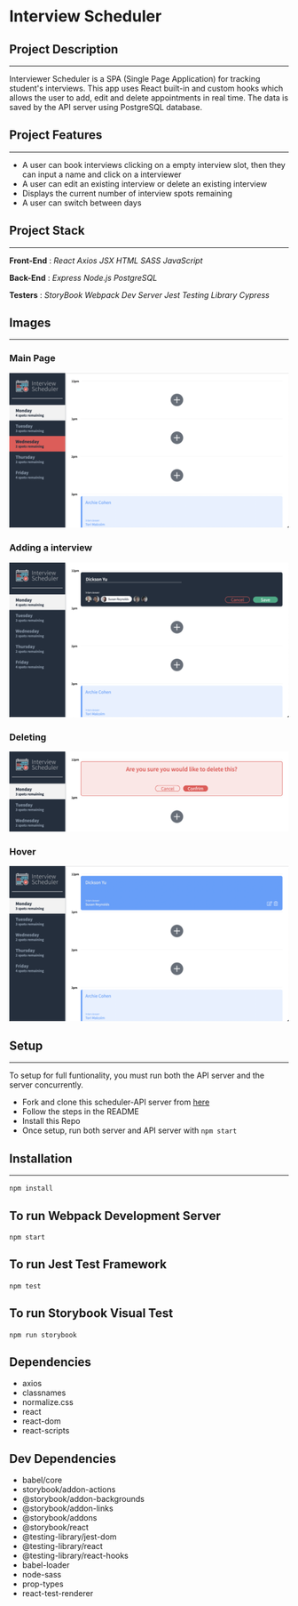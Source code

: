 # Interview Scheduler

## Project Description

---

Interviewer Scheduler is a SPA (Single Page Application) for tracking student's interviews. This app uses React built-in and custom hooks which allows the user to add, edit and delete appointments in real time. The data is saved by the API server using PostgreSQL database.

## Project Features
---

* A user can book interviews clicking on a empty interview slot, then they can input a name and click on a interviewer
* A user can edit an existing interview or delete an existing interview
* Displays the current number of interview spots remaining
* A user can switch between days

## Project Stack

---

**Front-End** :
  *React
  Axios
  JSX
  HTML
  SASS
  JavaScript*

**Back-End** :
  *Express
  Node.js
  PostgreSQL*

**Testers** :
  *StoryBook
  Webpack Dev Server
  Jest
  Testing Library
  Cypress*

## Images
---

### Main Page
![Main Page](https://github.com/dicyu/scheduler/blob/master/docs/Main%20-%20Splash.png)

### Adding a interview
![Form Page](https://github.com/dicyu/scheduler/blob/master/docs/Adding%20Interview.png)

### Deleting
![Delete Form](https://github.com/dicyu/scheduler/blob/master/docs/Deleting.png)

### Hover
![Hover](https://github.com/dicyu/scheduler/blob/master/docs/Hovered%20Interview.png)

## Setup

---

To setup for full funtionality, you must run both the API server and the server concurrently.
* Fork and clone this scheduler-API server from [here](https://github.com/lighthouse-labs/scheduler-api)
* Follow the steps in the README
* Install this Repo
* Once setup, run both server and API server with ```npm start```

## Installation
---

```
npm install
```

## To run Webpack Development Server

```
npm start
```

## To run Jest Test Framework

```
npm test
```

## To run Storybook Visual Test

```
npm run storybook
```

## Dependencies
* axios
* classnames
* normalize.css
* react
* react-dom
* react-scripts

## Dev Dependencies
* babel/core
* storybook/addon-actions
* @storybook/addon-backgrounds
* @storybook/addon-links
* @storybook/addons
* @storybook/react
* @testing-library/jest-dom
* @testing-library/react
* @testing-library/react-hooks
* babel-loader
* node-sass
* prop-types
* react-test-renderer